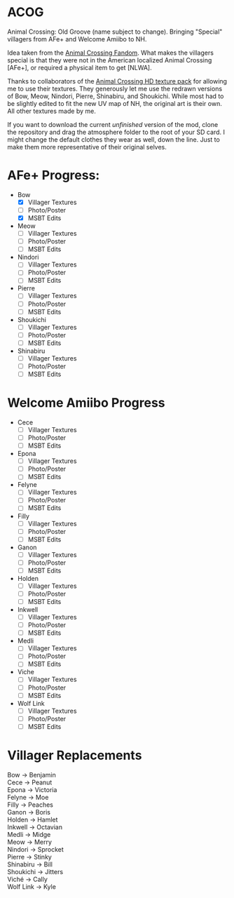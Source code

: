 # ACOG
Animal Crossing: Old Groove (name subject to change). Bringing "Special" villagers from AFe+ and Welcome Amiibo to NH.

Idea taken from the [Animal Crossing Fandom](https://animalcrossing.fandom.com/wiki/Category:Special_villagers). What makes the villagers special is that they were not in the American localized Animal Crossing [AFe+], or required a physical item to get [NLWA].

Thanks to collaborators of the [Animal Crossing HD texture pack](https://forums.dolphin-emu.org/Thread-animal-crossing-hd-texture-pack-version-16-january-26th-2022) for allowing me to use their textures. They generously let me use the redrawn versions of Bow, Meow, Nindori, Pierre, Shinabiru, and Shoukichi. While most had to be slightly edited to fit the new UV map of NH, the original art is their own. All other textures made by me.

If you want to download the current *unfinished* version of the mod, clone the repository and drag the atmosphere folder to the root of your SD card. I might change the default clothes they wear as well, down the line. Just to make them more representative of their original selves.

# AFe+ Progress:

- Bow
  - [x] Villager Textures
  - [ ] Photo/Poster
  - [x] MSBT Edits
- Meow
  - [ ] Villager Textures
  - [ ] Photo/Poster
  - [ ] MSBT Edits
- Nindori
  - [ ] Villager Textures
  - [ ] Photo/Poster
  - [ ] MSBT Edits
- Pierre
  - [ ] Villager Textures
  - [ ] Photo/Poster
  - [ ] MSBT Edits
- Shoukichi
  - [ ] Villager Textures
  - [ ] Photo/Poster
  - [ ] MSBT Edits
- Shinabiru
  - [ ] Villager Textures
  - [ ] Photo/Poster
  - [ ] MSBT Edits

# Welcome Amiibo Progress

- Cece
  - [ ] Villager Textures
  - [ ] Photo/Poster
  - [ ] MSBT Edits
- Epona
  - [ ] Villager Textures
  - [ ] Photo/Poster
  - [ ] MSBT Edits
- Felyne
  - [ ] Villager Textures
  - [ ] Photo/Poster
  - [ ] MSBT Edits
- Filly
  - [ ] Villager Textures
  - [ ] Photo/Poster
  - [ ] MSBT Edits
- Ganon
  - [ ] Villager Textures
  - [ ] Photo/Poster
  - [ ] MSBT Edits
- Holden
  - [ ] Villager Textures
  - [ ] Photo/Poster
  - [ ] MSBT Edits
- Inkwell
  - [ ] Villager Textures
  - [ ] Photo/Poster
  - [ ] MSBT Edits
- Medli
  - [ ] Villager Textures
  - [ ] Photo/Poster
  - [ ] MSBT Edits
- Viche
  - [ ] Villager Textures
  - [ ] Photo/Poster
  - [ ] MSBT Edits
- Wolf Link
  - [ ] Villager Textures
  - [ ] Photo/Poster
  - [ ] MSBT Edits

# Villager Replacements

Bow       -> Benjamin <br>
Cece      -> Peanut <br>
Epona     -> Victoria <br>
Felyne    -> Moe <br>
Filly     -> Peaches <br>
Ganon     -> Boris <br>
Holden    -> Hamlet <br>
Inkwell   -> Octavian <br>
Medli     -> Midge <br>
Meow      -> Merry <br>
Nindori   -> Sprocket <br>
Pierre    -> Stinky <br>
Shinabiru -> Bill <br>
Shoukichi -> Jitters <br>
Viché     -> Cally <br>
Wolf Link -> Kyle <br>